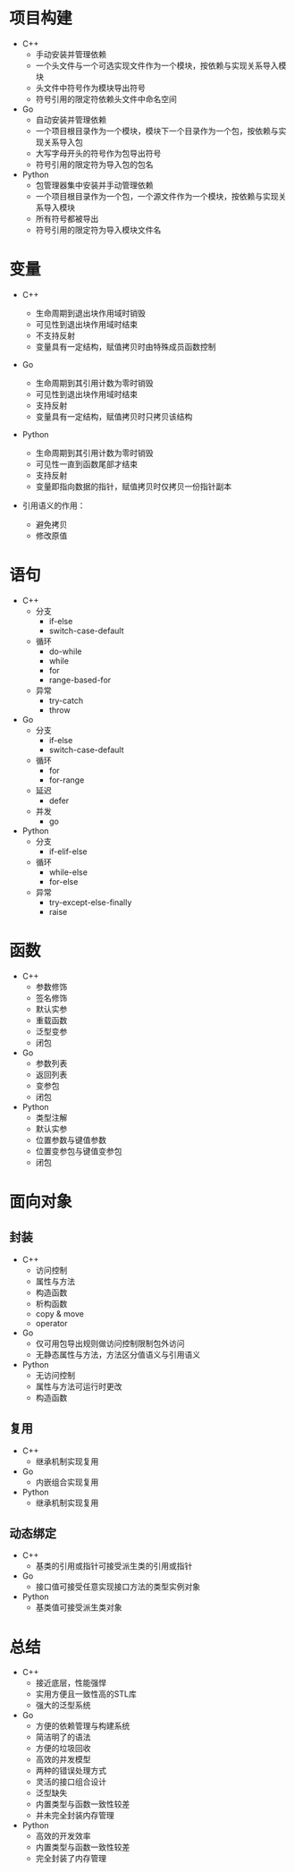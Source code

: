 # 项目构建
* C++
    * 手动安装并管理依赖
    * 一个头文件与一个可选实现文件作为一个模块，按依赖与实现关系导入模块
    * 头文件中符号作为模块导出符号
    * 符号引用的限定符依赖头文件中命名空间
* Go
    * 自动安装并管理依赖
    * 一个项目根目录作为一个模块，模块下一个目录作为一个包，按依赖与实现关系导入包
    * 大写字母开头的符号作为包导出符号
    * 符号引用的限定符为导入包的包名
* Python
    * 包管理器集中安装并手动管理依赖
    * 一个项目根目录作为一个包，一个源文件作为一个模块，按依赖与实现关系导入模块
    * 所有符号都被导出
    * 符号引用的限定符为导入模块文件名

# 变量
* C++
    * 生命周期到退出块作用域时销毁
    * 可见性到退出块作用域时结束
    * 不支持反射
    * 变量具有一定结构，赋值拷贝时由特殊成员函数控制
* Go
    * 生命周期到其引用计数为零时销毁
    * 可见性到退出块作用域时结束
    * 支持反射
    * 变量具有一定结构，赋值拷贝时只拷贝该结构
* Python
    * 生命周期到其引用计数为零时销毁
    * 可见性一直到函数尾部才结束
    * 支持反射
    * 变量即指向数据的指针，赋值拷贝时仅拷贝一份指针副本

* 引用语义的作用：
    * 避免拷贝
    * 修改原值

# 语句
* C++
    * 分支
        * if-else
        * switch-case-default
    * 循环
        * do-while
        * while
        * for
        * range-based-for
    * 异常
        * try-catch
        * throw
* Go
    * 分支
        * if-else
        * switch-case-default
    * 循环
        * for
        * for-range
    * 延迟
        * defer
    * 并发
        * go
* Python
    * 分支
        * if-elif-else
    * 循环
        * while-else
        * for-else
    * 异常
        * try-except-else-finally
        * raise

# 函数
* C++
    * 参数修饰
    * 签名修饰
    * 默认实参
    * 重载函数
    * 泛型变参
    * 闭包
* Go
    * 参数列表
    * 返回列表
    * 变参包
    * 闭包
* Python
    * 类型注解
    * 默认实参
    * 位置参数与键值参数
    * 位置变参包与键值变参包
    * 闭包

# 面向对象
## 封装
* C++
    * 访问控制
    * 属性与方法
    * 构造函数
    * 析构函数
    * copy & move
    * operator
* Go
    * 仅可用包导出规则做访问控制限制包外访问
    * 无静态属性与方法，方法区分值语义与引用语义
* Python
    * 无访问控制
    * 属性与方法可运行时更改
    * 构造函数
## 复用
* C++
    * 继承机制实现复用
* Go
    * 内嵌组合实现复用
* Python
    * 继承机制实现复用
## 动态绑定
* C++
    * 基类的引用或指针可接受派生类的引用或指针
* Go
    * 接口值可接受任意实现接口方法的类型实例对象
* Python
    * 基类值可接受派生类对象

# 总结
* C++
    * 接近底层，性能强悍
    * 实用方便且一致性高的STL库
    * 强大的泛型系统
* Go
    * 方便的依赖管理与构建系统
    * 简洁明了的语法
    * 方便的垃圾回收
    * 高效的并发模型
    * 两种的错误处理方式
    * 灵活的接口组合设计
    * 泛型缺失
    * 内置类型与函数一致性较差
    * 并未完全封装内存管理
* Python
    * 高效的开发效率
    * 内置类型与函数一致性较差
    * 完全封装了内存管理
